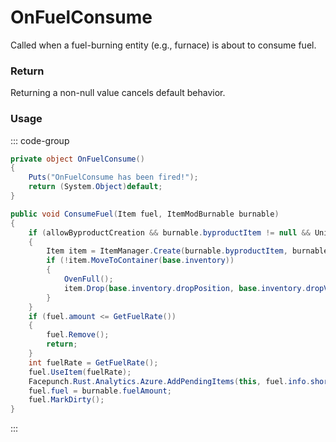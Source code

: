 # OnFuelConsume
<Badge type="info" text="Fuel"/><Badge type="danger" text="Carbon Compatible"/><Badge type="warning" text="Oxide Compatible"/>
Called when a fuel-burning entity (e.g., furnace) is about to consume fuel.

### Return
Returning a non-null value cancels default behavior.

### Usage
::: code-group
```csharp [Example]
private object OnFuelConsume()
{
	Puts("OnFuelConsume has been fired!");
	return (System.Object)default;
}
```
```csharp [Source — Assembly-CSharp @ BaseOven]
public void ConsumeFuel(Item fuel, ItemModBurnable burnable)
{
	if (allowByproductCreation && burnable.byproductItem != null && UnityEngine.Random.Range(0f, 1f) > burnable.byproductChance)
	{
		Item item = ItemManager.Create(burnable.byproductItem, burnable.byproductAmount * GetCharcoalRate(), 0uL);
		if (!item.MoveToContainer(base.inventory))
		{
			OvenFull();
			item.Drop(base.inventory.dropPosition, base.inventory.dropVelocity);
		}
	}
	if (fuel.amount <= GetFuelRate())
	{
		fuel.Remove();
		return;
	}
	int fuelRate = GetFuelRate();
	fuel.UseItem(fuelRate);
	Facepunch.Rust.Analytics.Azure.AddPendingItems(this, fuel.info.shortname, fuelRate, "smelt");
	fuel.fuel = burnable.fuelAmount;
	fuel.MarkDirty();
}

```
:::
